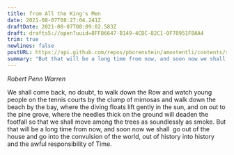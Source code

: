 ```yaml
---
title: from All the King's Men
date: 2021-08-07T08:27:04.241Z
draftDate: 2021-08-07T08:09:02.583Z
draft: drafts5://open?uuid=8FF86647-B149-4CBC-82C1-0F78951F8AA4
trim: true
newlines: false
postURL: https://api.github.com/repos/pborenstein/amoxtentli/contents/src/posts/8ff86647-b149-4cbc-82c1-0f78951f8aa4.md
summary: "But that will be a long time from now, and soon now we shall  go out of the house and go into the convulsion of the world."
---
```



_Robert Penn Warren_

We shall come back, no doubt, to walk down the Row and watch young people on the tennis courts by the clump of mimosas and walk down the beach by the bay, where the diving floats lift gently in the sun, and on out to the pine grove, where the needles thick on the ground will deaden the footfall so that we shall move among the trees as soundlessly as smoke. But that will be a long time from now, and soon now we shall  go out of the house and go into the convulsion of the world, out of history into history and the awful responsibility of Time.
